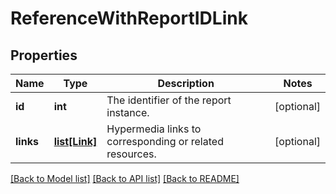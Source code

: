 # ReferenceWithReportIDLink

## Properties
Name | Type | Description | Notes
------------ | ------------- | ------------- | -------------
**id** | **int** | The identifier of the report instance. | [optional] 
**links** | [**list[Link]**](Link.md) | Hypermedia links to corresponding or related resources. | [optional] 

[[Back to Model list]](../README.md#documentation-for-models) [[Back to API list]](../README.md#documentation-for-api-endpoints) [[Back to README]](../README.md)


